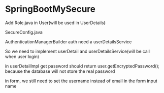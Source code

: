 # SpringBootMySecure


Add Role.java in User(will be used in UserDetails)


SecureConfig.java

AuthenticationManagerBuilder auth need a userDetailsService

So we need to implement userDetail and userDetailsService(will be call when user login)

in userDetailImpl get password should return user.getEncryptedPassword(); because the database will not store the real password

in form, we still need to set the username instead of email in the form input name
 <!-- userdetails secure will get form username from html request, even you load email in userserviceIMPL -->
